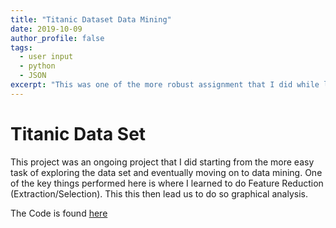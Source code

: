 ```yaml
---
title: "Titanic Dataset Data Mining"
date: 2019-10-09
author_profile: false
tags: 
  - user input
  - python
  - JSON
excerpt: "This was one of the more robust assignment that I did while learning Data Mining."
---
```


# Titanic Data Set

This project was an ongoing project that I did starting from the more easy task of exploring the data set and eventually moving on to data mining. One of the key things performed here is where I learned to do Feature Reduction (Extraction/Selection). This this then lead us to do so graphical analysis.

The Code is found [here](https://github.com/jcaston91/Titanic_Dataset_Data_Mining)
